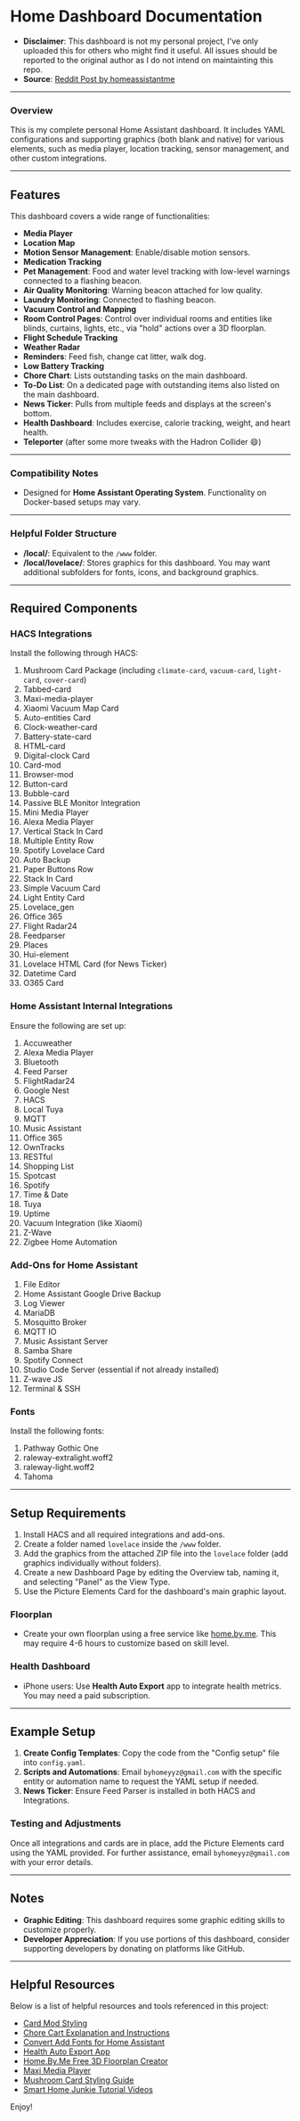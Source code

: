 # Home Dashboard Documentation

- **Disclaimer**: This dashboard is not my personal project, I've only uploaded this for others who might find it useful. All issues should be reported to the original author as I do not intend on maintainting this repo.
- **Source**: [Reddit Post by homeassistantme](https://old.reddit.com/r/homeassistant/comments/1ggg31g/yaml_and_blanks_are_ready/)

---

### Overview

This is my complete personal Home Assistant dashboard. It includes YAML configurations and supporting graphics (both blank and native) for various elements, such as media player, location tracking, sensor management, and other custom integrations.

---

## Features

This dashboard covers a wide range of functionalities:

- **Media Player**
- **Location Map**
- **Motion Sensor Management**: Enable/disable motion sensors.
- **Medication Tracking**
- **Pet Management**: Food and water level tracking with low-level warnings connected to a flashing beacon.
- **Air Quality Monitoring**: Warning beacon attached for low quality.
- **Laundry Monitoring**: Connected to flashing beacon.
- **Vacuum Control and Mapping**
- **Room Control Pages**: Control over individual rooms and entities like blinds, curtains, lights, etc., via "hold" actions over a 3D floorplan.
- **Flight Schedule Tracking**
- **Weather Radar**
- **Reminders**: Feed fish, change cat litter, walk dog.
- **Low Battery Tracking**
- **Chore Chart**: Lists outstanding tasks on the main dashboard.
- **To-Do List**: On a dedicated page with outstanding items also listed on the main dashboard.
- **News Ticker**: Pulls from multiple feeds and displays at the screen's bottom.
- **Health Dashboard**: Includes exercise, calorie tracking, weight, and heart health.
- **Teleporter** (after some more tweaks with the Hadron Collider 😄)

---

### Compatibility Notes

- Designed for **Home Assistant Operating System**. Functionality on Docker-based setups may vary.

---

### Helpful Folder Structure

- **/local/**: Equivalent to the `/www` folder.
- **/local/lovelace/**: Stores graphics for this dashboard. You may want additional subfolders for fonts, icons, and background graphics.

---

## Required Components

### HACS Integrations

Install the following through HACS:

1. Mushroom Card Package (including `climate-card`, `vacuum-card`, `light-card`, `cover-card`)
2. Tabbed-card
3. Maxi-media-player
4. Xiaomi Vacuum Map Card
5. Auto-entities Card
6. Clock-weather-card
7. Battery-state-card
8. HTML-card
9. Digital-clock Card
10. Card-mod
11. Browser-mod
12. Button-card
13. Bubble-card
14. Passive BLE Monitor Integration
15. Mini Media Player
16. Alexa Media Player
17. Vertical Stack In Card
18. Multiple Entity Row
19. Spotify Lovelace Card
20. Auto Backup
21. Paper Buttons Row
22. Stack In Card
23. Simple Vacuum Card
24. Light Entity Card
25. Lovelace_gen
26. Office 365
27. Flight Radar24
28. Feedparser
29. Places
30. Hui-element
31. Lovelace HTML Card (for News Ticker)
32. Datetime Card
33. O365 Card

### Home Assistant Internal Integrations

Ensure the following are set up:

1. Accuweather
2. Alexa Media Player
3. Bluetooth
4. Feed Parser
5. FlightRadar24
6. Google Nest
7. HACS
8. Local Tuya
9. MQTT
10. Music Assistant
11. Office 365
12. OwnTracks
13. RESTful
14. Shopping List
15. Spotcast
16. Spotify
17. Time & Date
18. Tuya
19. Uptime
20. Vacuum Integration (like Xiaomi)
21. Z-Wave
22. Zigbee Home Automation

### Add-Ons for Home Assistant

1. File Editor
2. Home Assistant Google Drive Backup
3. Log Viewer
4. MariaDB
5. Mosquitto Broker
6. MQTT IO
7. Music Assistant Server
8. Samba Share
9. Spotify Connect
10. Studio Code Server (essential if not already installed)
11. Z-wave JS
12. Terminal & SSH

### Fonts

Install the following fonts:

1. Pathway Gothic One
2. raleway-extralight.woff2
3. raleway-light.woff2
4. Tahoma

---

## Setup Requirements

1. Install HACS and all required integrations and add-ons.
2. Create a folder named `lovelace` inside the `/www` folder.
3. Add the graphics from the attached ZIP file into the `lovelace` folder (add graphics individually without folders).
4. Create a new Dashboard Page by editing the Overview tab, naming it, and selecting "Panel" as the View Type.
5. Use the Picture Elements Card for the dashboard's main graphic layout.

### Floorplan

- Create your own floorplan using a free service like [home.by.me](https://home.by.me). This may require 4-6 hours to customize based on skill level.

### Health Dashboard

- iPhone users: Use **Health Auto Export** app to integrate health metrics. You may need a paid subscription.

---

## Example Setup

1. **Create Config Templates**: Copy the code from the "Config setup" file into `config.yaml`.
2. **Scripts and Automations**: Email `byhomeyyz@gmail.com` with the specific entity or automation name to request the YAML setup if needed.
3. **News Ticker**: Ensure Feed Parser is installed in both HACS and Integrations.

### Testing and Adjustments

Once all integrations and cards are in place, add the Picture Elements card using the YAML provided. For further assistance, email `byhomeyyz@gmail.com` with your error details.

---

## Notes

- **Graphic Editing**: This dashboard requires some graphic editing skills to customize properly.
- **Developer Appreciation**: If you use portions of this dashboard, consider supporting developers by donating on platforms like GitHub.

---

## Helpful Resources

Below is a list of helpful resources and tools referenced in this project:

- [Card Mod Styling](https://community.home-assistant.io/t/card-mod-add-css-styles-to-any-lovelace-card/120744/1396)
- [Chore Cart Explanation and Instructions](https://theawesomegarage.com/blog/repeating-household-chores-with-scoring-system-and-awards)
- [Convert Add Fonts for Home Assistant](https://community.home-assistant.io/t/use-ttf-in-lovelace/143495/33)
- [Health Auto Export App](https://www.healthyapps.dev/)
- [Home.By.Me Free 3D Floorplan Creator](https://home.by.me/)
- [Maxi Media Player](https://community.home-assistant.io/t/maxi-media-player/705007)
- [Mushroom Card Styling Guide](https://community.home-assistant.io/t/mushroom-cards-card-mod-styling-config-guide/600472)
- [Smart Home Junkie Tutorial Videos](https://www.youtube.com/@SmartHomeJunkie)

Enjoy!
